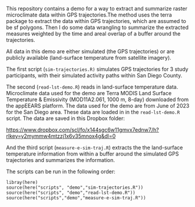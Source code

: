 This repository contains a demo for a way to extract and summarize raster microclimate data within GPS trajectories.The method uses the terra package to extract the data within GPS trajectories, which are assumed to be sf polygons. Then I do some data wrangling to summarize the extracted measures weighted by the time and areal overlap of a buffer around the trajectories.

All data in this demo are either simulated (the GPS trajectories) or are publicly available (land-surface temperature from satellite imagery).

The first script (`sim-trajectories.R)` simulates GPS trajectories for 3 study participants, with their simulated activity paths within San Diego County.

The second (`read-lst-demo.R`) reads in land-surface temperature data. Microclimate data used for the demo are Terra MODIS Land Surface Temperature & Emissivity (MOD11A2.061, 1000 m, 8-day) downloaded from the appEEARS platform. The data used for the demo are from June of 2023 for the San Diego area. These data are loaded in in the `read-lst-demo.R` script. The data are saved in this Dropbox folder:

<https://www.dropbox.com/scl/fo/x144sgc6w11gmvx7ednw7/h?rlkey=y2mymmw4mtzzj1x6v35mnox4g&dl=0>

And the third script (`measure-e-sim-traj.R`) extracts the the land-surface temperature information from within a buffer around the simulated GPS trajectories and summarizes the information.

The scripts can be run in the following order:

```{r}
libray(here)
source(here("scripts", "demo","sim-trajectories.R")) 
source(here("scripts", "demo","read-lst-demo.R")) 
source(here("scripts","demo","measure-e-sim-traj.R"))
```
